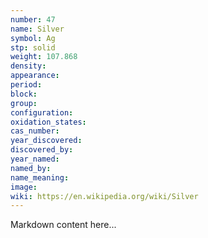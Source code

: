 ```yaml
---
number: 47
name: Silver
symbol: Ag
stp: solid
weight: 107.868
density:
appearance:
period:
block:
group:
configuration:
oxidation_states:
cas_number:
year_discovered:
discovered_by:
year_named:
named_by:
name_meaning:
image:
wiki: https://en.wikipedia.org/wiki/Silver
---
```


Markdown content here...
